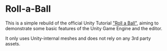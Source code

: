 # Roll-a-Ball
This is a simple rebuild of the official Unity Tutorial ["Roll a Ball"](https://unity3d.com/learn/tutorials/projects/roll-ball-tutorial), aiming to demonstrate some basic features of the Unity Game Engine and the editor.

It only uses Unity-internal meshes and does not rely on any 3rd party assets.
